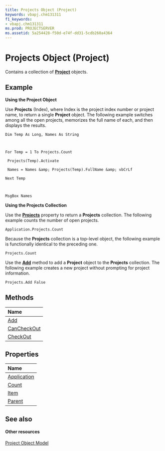 ```yaml
---
title: Projects Object (Project)
keywords: vbapj.chm131311
f1_keywords:
- vbapj.chm131311
ms.prod: PROJECTSERVER
ms.assetid: 5a254428-f50d-e74f-dd31-5cdb260a4364
---
```



# Projects Object (Project)

Contains a collection of **[Project](project-object-project.md)** objects.


## Example

 **Using the Project Object**

Use  **Projects** (Index), where Index is the project index number or project name, to return a single **Project** object. The following example switches among all the open projects, memorizes the full name of each, and then displays the results.




```
Dim Temp As Long, Names As String 

 

For Temp = 1 To Projects.Count 

 Projects(Temp).Activate 

 Names = Names &amp; Projects(Temp).FullName &amp; vbCrLf 

Next Temp 

 

MsgBox Names
```

 **Using the Projects Collection**

Use the  **[Projects](http://msdn.microsoft.com/library/application-projects-property-project%28Office.15%29.aspx)** property to return a **Projects** collection. The following example counts the number of open projects.




```
Application.Projects.Count
```

Because the  **Projects** collection is a top-level object, the following example is functionally identical to the preceding one.




```
Projects.Count
```

Use the  **[Add](http://msdn.microsoft.com/library/projects-add-method-project%28Office.15%29.aspx)** method to add a **Project** object to the **Projects** collection. The following example creates a new project without prompting for project information.




```
Projects.Add False
```


## Methods



|**Name**|
|:-----|
|[Add](http://msdn.microsoft.com/library/projects-add-method-project%28Office.15%29.aspx)|
|[CanCheckOut](http://msdn.microsoft.com/library/projects-cancheckout-method-project%28Office.15%29.aspx)|
|[CheckOut](http://msdn.microsoft.com/library/projects-checkout-method-project%28Office.15%29.aspx)|

## Properties



|**Name**|
|:-----|
|[Application](http://msdn.microsoft.com/library/projects-application-property-project%28Office.15%29.aspx)|
|[Count](http://msdn.microsoft.com/library/projects-count-property-project%28Office.15%29.aspx)|
|[Item](http://msdn.microsoft.com/library/projects-item-property-project%28Office.15%29.aspx)|
|[Parent](http://msdn.microsoft.com/library/projects-parent-property-project%28Office.15%29.aspx)|

## See also


#### Other resources


[Project Object Model](http://msdn.microsoft.com/library/project-object-model%28Office.15%29.aspx)

